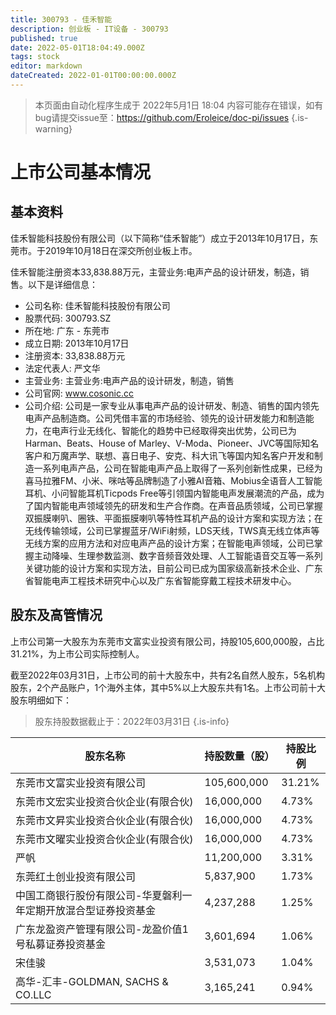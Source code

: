 ```yaml
---
title: 300793 - 佳禾智能
description: 创业板 - IT设备 - 300793
published: true
date: 2022-05-01T18:04:49.000Z
tags: stock
editor: markdown
dateCreated: 2022-01-01T00:00:00.000Z
---
```


> 本页面由自动化程序生成于 2022年5月1日 18:04
> 内容可能存在错误，如有bug请提交issue至：https://github.com/Eroleice/doc-pi/issues
{.is-warning}

# 上市公司基本情况

## 基本资料

佳禾智能科技股份有限公司（以下简称“佳禾智能”）成立于2013年10月17日，东莞市。于2019年10月18日在深交所创业板上市。

佳禾智能注册资本33,838.88万元，主营业务:电声产品的设计研发，制造，销售。以下是详细信息：

- 公司名称: 佳禾智能科技股份有限公司
- 股票代码: 300793.SZ
- 所在地: 广东 - 东莞市
- 成立日期: 2013年10月17日
- 注册资本: 33,838.88万元
- 法定代表人: 严文华
- 主营业务: 主营业务:电声产品的设计研发，制造，销售
- 公司官网: www.cosonic.cc
- 公司介绍: 公司是一家专业从事电声产品的设计研发、制造、销售的国内领先电声产品制造商。公司凭借丰富的市场经验、领先的设计研发能力和制造能力，在电声行业无线化、智能化的趋势中已经取得突出优势，公司已为Harman、Beats、House of Marley、V-Moda、Pioneer、JVC等国际知名客户和万魔声学、联想、喜日电子、安克、科大讯飞等国内知名客户开发和制造一系列电声产品，公司在智能电声产品上取得了一系列创新性成果，已经为喜马拉雅FM、小米、咪咕等品牌制造了小雅AI音箱、Mobius全语音人工智能耳机、小问智能耳机Ticpods Free等引领国内智能电声发展潮流的产品，成为了国内智能电声领域领先的研发和生产合作商。在声音品质领域，公司已掌握双振膜喇叭、圈铁、平面振膜喇叭等特性耳机产品的设计方案和实现方法；在无线传输领域，公司已掌握蓝牙/WiFi射频，LDS天线，TWS真无线立体声等无线方案的应用方法和对应电声产品的设计方案；在智能电声领域，公司已掌握主动降噪、生理参数监测、数字音频音效处理、人工智能语音交互等一系列关键功能的设计方案和实现方法，目前公司已成为国家级高新技术企业、广东省智能电声工程技术研究中心以及广东省智能穿戴工程技术研发中心。


## 股东及高管情况

上市公司第一大股东为东莞市文富实业投资有限公司，持股105,600,000股，占比31.21%，为上市公司实际控制人。

截至2022年03月31日，上市公司的前十大股东中，共有2名自然人股东，5名机构股东，2个产品账户，1个海外主体，其中5%以上大股东共有1名。上市公司前十大股东明细如下：

> 股东持股数据截止于：2022年03月31日
{.is-info}

| 股东名称 | 持股数量（股） | 持股比例 |
| --- | --- | --- |
| 东莞市文富实业投资有限公司 | 105,600,000 | 31.21% |
| 东莞市文宏实业投资合伙企业(有限合伙) | 16,000,000 | 4.73% |
| 东莞市文昇实业投资合伙企业(有限合伙) | 16,000,000 | 4.73% |
| 东莞市文曜实业投资合伙企业(有限合伙) | 16,000,000 | 4.73% |
| 严帆 | 11,200,000 | 3.31% |
| 东莞红土创业投资有限公司 | 5,837,900 | 1.73% |
| 中国工商银行股份有限公司-华夏磐利一年定期开放混合型证券投资基金 | 4,237,288 | 1.25% |
| 广东龙盈资产管理有限公司-龙盈价值1号私募证券投资基金 | 3,601,694 | 1.06% |
| 宋佳骏 | 3,531,073 | 1.04% |
| 高华-汇丰-GOLDMAN, SACHS & CO.LLC | 3,165,241 | 0.94% |




